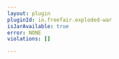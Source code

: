 ```yaml
---
layout: plugin
pluginId: io.freefair.exploded-war
isJarAvailable: true
error: NONE
violations: []

---
```

